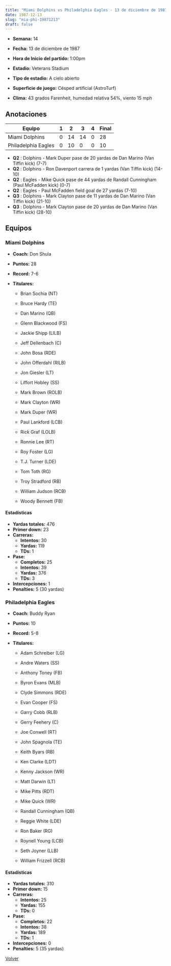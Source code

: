 ```yaml
---
title: "Miami Dolphins vs Philadelphia Eagles - 13 de diciembre de 1987"
date: 1987-12-13
slug: "mia-phi-19871213"
draft: false
---
```


* **Semana:** 14
* **Fecha:** 13 de diciembre de 1987

* **Hora de Inicio del partido:** 1:00pm
* **Estadio:** Veterans Stadium
* **Tipo de estadio:** A cielo abierto
* **Superficie de juego:** Césped artificial (AstroTurf)
* **Clima:** 43 grados Farenheit, humedad relativa 54%, viento 15 mph





## Anotaciones
| Equipo | 1 | 2 | 3 | 4 | Final |
|--------|---|---|---|---|-------|
| Miami Dolphins  | 0 | 14 | 14 | 0  | 28 |
| Philadelphia Eagles  | 0 | 10 | 0 | 0  | 10 |
* **Q2** : Dolphins - Mark Duper pase de 20 yardas de Dan Marino (Van Tiffin kick) (7-7)
* **Q2** : Dolphins - Ron Davenport carrera de 1 yardas (Van Tiffin kick) (14-10)
* **Q2** : Eagles - Mike Quick pase de 44 yardas de Randall Cunningham (Paul McFadden kick) (0-7)
* **Q2** : Eagles - Paul McFadden field goal de 27 yardas (7-10)
* **Q3** : Dolphins - Mark Clayton pase de 11 yardas de Dan Marino (Van Tiffin kick) (21-10)
* **Q3** : Dolphins - Mark Clayton pase de 20 yardas de Dan Marino (Van Tiffin kick) (28-10)


## Equipos


### Miami Dolphins
* **Coach:** Don Shula
* **Puntos:** 28
* **Record:** 7-6
* **Titulares:** 

  * Brian Sochia (NT) 

  * Bruce Hardy (TE) 

  * Dan Marino (QB) 

  * Glenn Blackwood (FS) 

  * Jackie Shipp (LILB) 

  * Jeff Dellenbach (C) 

  * John Bosa (RDE) 

  * John Offerdahl (RILB) 

  * Jon Giesler (LT) 

  * Liffort Hobley (SS) 

  * Mark Brown (ROLB) 

  * Mark Clayton (WR) 

  * Mark Duper (WR) 

  * Paul Lankford (LCB) 

  * Rick Graf (LOLB) 

  * Ronnie Lee (RT) 

  * Roy Foster (LG) 

  * T.J. Turner (LDE) 

  * Tom Toth (RG) 

  * Troy Stradford (RB) 

  * William Judson (RCB) 

  * Woody Bennett (FB) 

#### Estadísticas
* **Yardas totales:** 476
* **Primer down:** 23
* **Carreras:**
  * **Intentos:** 30
  * **Yardas:** 119
  * **TDs:** 1
* **Pase:**
  * **Completos:** 25
  * **Intentos:** 39
  * **Yardas:** 376
  * **TDs:** 3
* **Intercepciones:** 1
* **Penalties:** 5 (30 yardas)

### Philadelphia Eagles
* **Coach:** Buddy Ryan
* **Puntos:** 10
* **Record:** 5-8
* **Titulares:** 

  * Adam Schreiber (LG) 

  * Andre Waters (SS) 

  * Anthony Toney (FB) 

  * Byron Evans (MLB) 

  * Clyde Simmons (RDE) 

  * Evan Cooper (FS) 

  * Garry Cobb (RLB) 

  * Gerry Feehery (C) 

  * Joe Conwell (RT) 

  * John Spagnola (TE) 

  * Keith Byars (RB) 

  * Ken Clarke (LDT) 

  * Kenny Jackson (WR) 

  * Matt Darwin (LT) 

  * Mike Pitts (RDT) 

  * Mike Quick (WR) 

  * Randall Cunningham (QB) 

  * Reggie White (LDE) 

  * Ron Baker (RG) 

  * Roynell Young (LCB) 

  * Seth Joyner (LLB) 

  * William Frizzell (RCB) 

#### Estadísticas
* **Yardas totales:** 310
* **Primer down:** 15
* **Carreras:**
  * **Intentos:** 25
  * **Yardas:** 155
  * **TDs:** 0
* **Pase:**
  * **Completos:** 22
  * **Intentos:** 38
  * **Yardas:** 189
  * **TDs:** 1
* **Intercepciones:** 0
* **Penalties:** 5 (35 yardas)


[Volver](/historia/1987)
